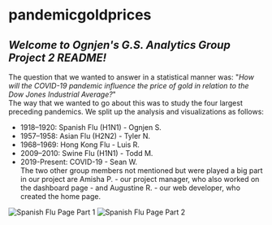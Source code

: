 # pandemicgoldprices
## ***Welcome to Ognjen's G.S. Analytics Group Project 2 README!***  
The question that we wanted to answer in a statistical manner was: "*How will the COVID-19 pandemic influence the price of gold in relation to the Dow Jones Industrial Average?*"  
The way that we wanted to go about this was to study the four largest preceding pandemics. We split up the analysis and visualizations as follows:
- 1918–1920: Spanish Flu (H1N1) - Ognjen S.  
- 1957–1958: Asian Flu (H2N2) - Tyler N.  
- 1968–1969: Hong Kong Flu - Luis R.  
- 2009–2010: Swine Flu (H1N1) - Todd M.  
- 2019-Present: COVID-19 - Sean W.  
The two other group members not mentioned but were played a big part in our project are Amisha P. - our project manager, who also worked on the dashboard page - and Augustine R. - our web developer, who created the home page.  

![Spanish Flu Page Part 1](https://github.com/ognjenstrbanovic/pandemicgoldprices/blob/master/Ognjen%20Strbanovic/Spanish%20Flu%20Page%201:2.jpg?raw=true)
![Spanish Flu Page Part 2](https://github.com/ognjenstrbanovic/pandemicgoldprices/blob/master/Ognjen%20Strbanovic/Spanish%20Flu%20Page%202:2.jpg?raw=true)
